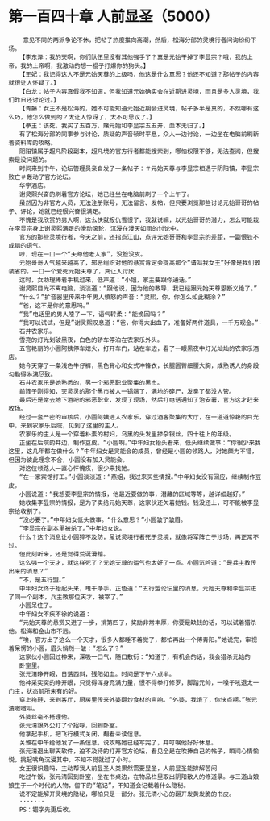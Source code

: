 # 第一百四十章 人前显圣（5000）
        意见不同的两派争论不休，把帖子热度推向高潮，然后，松海分部的灵境行者问询纷纷下场。
       【李东泽：我的天啊，你们队伍里没有其他强手了？真是元始干掉了李显宗？哦，我的上帝，我的上帝啊，我激动的想一棍子打爆你的狗头。】
       【王妃：我记得这人不是元始天尊的上级吗，他这是什么意思？他还不知道？那帖子的内容就很让人怀疑了。】
       【白龙：帖子内容真假我不知道，但我知道元始确实会在近期进灵境，而且是多人灵境，我们昨日还讨论过。】
       【青藤：女王不是松海的，她不可能知道元始近期会进灵境，帖子多半是真的，不然哪有这么巧，他怎么做到的？太让人惊讶了，太不可思议了。】
       【拳王：该死，我买了五百万，赌元始和李显宗五五开，血本无归了。】
       有了松海分部的同事参与讨论，质疑的声音顿时平息，众人一边讨论，一边坐在电脑前刷新着资料库的攻略。
       阴阳镇属于超凡阶段副本，超凡境的官方行者都能搜索到，哪怕权限不够，无法查阅，但搜索是没问题的。
       时间来到中午，论坛管理员亲自发了一条帖子：＃元始天尊与李显宗相遇于阴阳镇，李显宗败亡＃轰动了官方论坛。
       华宇酒店。
       谢灵熙兴奋的刷着官方论坛，她已经坐在电脑前刷了一个上午了。
       虽然因为非官方人员，无法注册账号，无法留言、发帖，但只要浏览那些讨论元始哥哥的帖子、评论，她就已经很兴奋很满足。
       不愧是我欣赏的男人啊，这么快就报仇雪恨了，我就说嘛，以元始哥哥的潜力，怎么可能栽在李显宗身上谢灵熙满足的滑动滚轮，沉浸在漫天如雨的讨论中。
       官方的那些灵境行者，今天之前，还指点江山，点评元始哥哥和李显宗的差距，一副恨铁不成钢的语气。
       哼，现在一口一个“天尊他老人家”，没脸没皮。
       元始哥哥人气越来越高了，邪恶组织对他的悬赏肯定会提高那个“请叫我女王”好像是我们散装省的，一口一个爱死元始天尊了，真让人讨厌
       这时，女助理捧着手机过来，低声道：“小姐，家主要跟你通话。”
       谢灵熙目光不离电脑，淡淡道：“跟他说，因为他的教导，我已经跟元始天尊恩断义绝了。”
       “什么？”扩音器里传来中年男人愤怒的声音：“灵熙，你，你怎么如此糊涂？”
       “爸，这不是你的意思吗。”
       “我”电话里的男人噎了一下，语气转柔：“能挽回吗？”
       “我可以试试，但是”谢灵熙叹息道：“爸，你得大出血了，准备好两件道具，一千万现金。”-
       石井农家乐。
       雪亮的灯光划破黑夜，白色的轿车停泊在农家乐外头。
       五官艳丽的小圆阿姨停车熄火，打开车门，站在车边，看了一眼黑夜中灯光灿灿的农家乐酒店。
       她今天穿了一条浅色牛仔裤，黑色背心和女式冲锋衣，长腿圆臀细腰大胸，成熟诱人的身段勾勒得淋漓尽致。
       石井农家乐是她熟悉的，另一个邪恶职业聚集的黑市。
       前阵子刚得知，天灵灵的那个黑市被人一锅端了，满地的碎尸，发臭了都没人管。
       最后还是常去地下酒吧的邪恶职业，发现了现场，然后打电话通知了治安署，官方这才赶来收场。
       经过一套严密的审核后，小圆阿姨进入农家乐，穿过酒客聚集的大厅，在一道道惊艳的目光中，来到农家乐后院，见到了这里的主人。
       农家乐的主人是一个穿着朴素的村妇，乌黑的头发里掺杂银丝，四十往上的年级。
       正坐在后院的井边，制作豆皮。“小圆啊。”中年妇女抬头看来，低头继续做事：“你很少来我这里，这几年都在做什么？”中年妇女是灵能会的成员，曾经是小圆的领路人，对她颇为不错，但因为彼此理念不合，小圆没有加入灵能会。
       对这位领路人一直心怀愧疚，很少来找她。
       “在一家宾馆打工。”小圆淡淡道：“燕姐，我过来买些情报。”中年妇女没有回应，继续制作豆皮。
       小圆说道：“我想要李显宗的情报，他最近要做的事，潜藏的区域等等，越详细越好。”
       她收集李显宗的情报，是为了卖给元始天尊，这家伙还欠着她钱。钱没还上，可不能被李显宗给收割了。
       “没必要了。”中年妇女低头做事。“什么意思？”小圆皱了皱眉。
       “李显宗在副本里被杀了。”中年妇女说。
       什么？这个消息让小圆猝不及防，虽说灵境行者死于灵境，就像将军阵亡于沙场，再正常不过。
       但此刻听来，还是觉得荒诞滑稽。
       这么强一个天才，就这样死了？元始天尊的运气也太好了一点。小圆沉吟道：“是兵主教传出来的消息？”
       “不，是五行盟。”
       中年妇女终于抬起头来，甩干净手，正色道：“五行盟论坛里的消息，元始天尊和李显宗进了同一个副本，兵主教那位天才，被宰了。”
       小圆呆住了。
       中年妇女不疾不徐的说道：
       “元始天尊的悬赏又进了一步，排第四了，奖励非常丰厚，你要是缺钱的话，可以试着猎杀他。松海和金山市不远。
       “唉，官方出了这么一个天才，很多人都睡不着觉了，都怕再出一个傅青阳。”她说完，审视着呆愣的小圆，眉头悄然一皱：“怎么了？”
       这家伙小圆回过神来，深吸一口气，随口敷衍：“知道了，有机会的话，我会猎杀元始的
       卧室里。
       张元清睁开眼，日落西斜，残阳如血。时间是下午六点半。
       他神采奕奕的睁开眼，只觉得浑身充满力量，恨不得拳打修罗，脚踏元帅，一嗓子吼退太一门主，状态前所未有的好。
       穿上拖鞋，来到客厅，厨房里传来外婆翻炒食材的声响。“外婆，我饿了，你快点啊。”张元清嗷嗷叫。
       外婆丝毫不搭理他。
       张元清跟外公打了个招呼，回到卧室。
       他拿起手机，把飞行模式关闭，翻看未读信息。
       关雅在中午给他发了一条信息，说攻略她已经写完了，并叮嘱他好好休息。
       张元清退出聊天软件，迫不及待的打开官方论坛，看见全是在吹捧自己的帖子，瞬间心情愉悦，挑起嘴角沉浸其中，不知不觉就过了小时。
       女王很识趣吗，主动帮我人前显圣人类果然需要显圣，人前显圣能排解苦闷
       吃过午饭，张元清回到卧室，坐在书桌边，在物品栏里取出阴阳散人的修道录。与三道山娘娘生于一个时代的人物，留下的“笔记”，不知道会记载着什么隐秘。
       说不定能解开灵境的隐秘，哪怕只是一部分。张元清小心的翻开发黄发脆的书皮。
       ·······
       PS：错字先更后改。